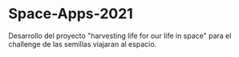 # Space-Apps-2021
Desarrollo del proyecto "harvesting life for our life in space" para el challenge de las semillas viajaran al espacio.
